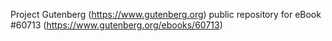 Project Gutenberg (https://www.gutenberg.org) public repository for eBook #60713 (https://www.gutenberg.org/ebooks/60713)
